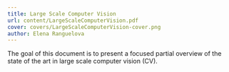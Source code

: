 ```yaml
---
title: Large Scale Computer Vision
url: content/LargeScaleComputerVision.pdf
cover: covers/LargeScaleComputerVision-cover.png
author: Elena Ranguelova
---
```

The goal of this document is to present a focused partial overview of the state of the art in large
scale computer vision (CV).
